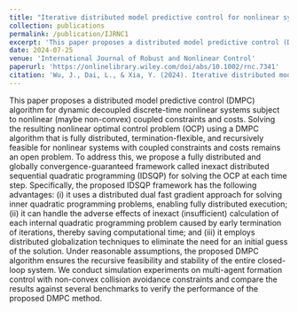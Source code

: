 ```yaml
---
title: "Iterative distributed model predictive control for nonlinear systems with coupled non‐convex constraints and costs"
collection: publications
permalink: /publication/IJRNC1
excerpt: 'This paper proposes a distributed model predictive control (DMPC) algorithm for dynamic decoupled discrete-time nonlinear systems subject to nonlinear (maybe non-convex) coupled constraints and costs.'
date: 2024-07-25
venue: 'International Journal of Robust and Nonlinear Control'
paperurl: 'https://onlinelibrary.wiley.com/doi/abs/10.1002/rnc.7341'
citation: 'Wu, J., Dai, L., & Xia, Y. (2024). Iterative distributed model predictive control for nonlinear systems with coupled non‐convex constraints and costs. International Journal of Robust and Nonlinear Control, 34(11), 7220-7244.'
---
```


This paper proposes a distributed model predictive control (DMPC) algorithm for dynamic decoupled discrete-time nonlinear systems subject to nonlinear (maybe non-convex) coupled constraints and costs. Solving the resulting nonlinear optimal control problem (OCP) using a DMPC algorithm that is fully distributed, termination-flexible, and recursively feasible for nonlinear systems with coupled constraints and costs remains an open problem. To address this, we propose a fully distributed and globally convergence-guaranteed framework called inexact distributed sequential quadratic programming (IDSQP) for solving the OCP at each time step. Specifically, the proposed IDSQP framework has the following advantages: (i) it uses a distributed dual fast gradient approach for solving inner quadratic programming problems, enabling fully distributed execution; (ii) it can handle the adverse effects of inexact (insufficient) calculation of each internal quadratic programming problem caused by early termination of iterations, thereby saving computational time; and (iii) it employs distributed globalization techniques to eliminate the need for an initial guess of the solution. Under reasonable assumptions, the proposed DMPC algorithm ensures the recursive feasibility and stability of the entire closed-loop system. We conduct simulation experiments on multi-agent formation control with non-convex collision avoidance constraints and compare the results against several benchmarks to verify the performance of the proposed DMPC method.
